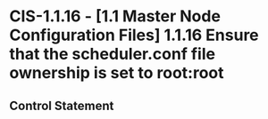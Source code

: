 # CIS-1.1.16 - \[1.1 Master Node Configuration Files\] 1.1.16 Ensure that the scheduler.conf file ownership is set to root:root

## Control Statement

